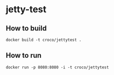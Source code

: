 # jetty-test

## How to build
	
	docker build -t croco/jettytest .

## How to run
	
	docker run -p 8080:8080 -i -t croco/jettytest
